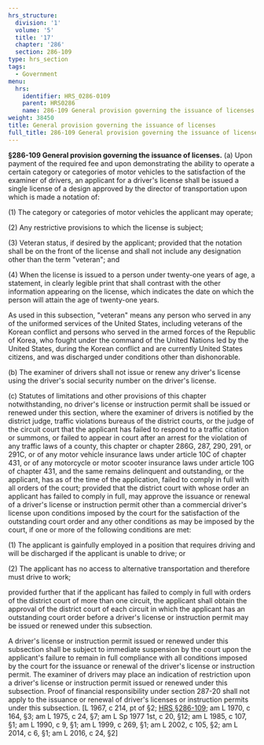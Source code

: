 ```yaml
---
hrs_structure:
  division: '1'
  volume: '5'
  title: '17'
  chapter: '286'
  section: 286-109
type: hrs_section
tags:
  - Government
menu:
  hrs:
    identifier: HRS_0286-0109
    parent: HRS0286
    name: 286-109 General provision governing the issuance of licenses
weight: 38450
title: General provision governing the issuance of licenses
full_title: 286-109 General provision governing the issuance of licenses
---
```

**§286-109 General provision governing the issuance of licenses.** (a) Upon payment of the required fee and upon demonstrating the ability to operate a certain category or categories of motor vehicles to the satisfaction of the examiner of drivers, an applicant for a driver's license shall be issued a single license of a design approved by the director of transportation upon which is made a notation of:

(1) The category or categories of motor vehicles the applicant may operate;

(2) Any restrictive provisions to which the license is subject;

(3) Veteran status, if desired by the applicant; provided that the notation shall be on the front of the license and shall not include any designation other than the term "veteran"; and

(4) When the license is issued to a person under twenty-one years of age, a statement, in clearly legible print that shall contrast with the other information appearing on the license, which indicates the date on which the person will attain the age of twenty-one years.

As used in this subsection, "veteran" means any person who served in any of the uniformed services of the United States, including veterans of the Korean conflict and persons who served in the armed forces of the Republic of Korea, who fought under the command of the United Nations led by the United States, during the Korean conflict and are currently United States citizens, and was discharged under conditions other than dishonorable.

(b) The examiner of drivers shall not issue or renew any driver's license using the driver's social security number on the driver's license.

(c) Statutes of limitations and other provisions of this chapter notwithstanding, no driver's license or instruction permit shall be issued or renewed under this section, where the examiner of drivers is notified by the district judge, traffic violations bureaus of the district courts, or the judge of the circuit court that the applicant has failed to respond to a traffic citation or summons, or failed to appear in court after an arrest for the violation of any traffic laws of a county, this chapter or chapter 286G, 287, 290, 291, or 291C, or of any motor vehicle insurance laws under article 10C of chapter 431, or of any motorcycle or motor scooter insurance laws under article 10G of chapter 431, and the same remains delinquent and outstanding, or the applicant, has as of the time of the application, failed to comply in full with all orders of the court; provided that the district court with whose order an applicant has failed to comply in full, may approve the issuance or renewal of a driver's license or instruction permit other than a commercial driver's license upon conditions imposed by the court for the satisfaction of the outstanding court order and any other conditions as may be imposed by the court, if one or more of the following conditions are met:

(1) The applicant is gainfully employed in a position that requires driving and will be discharged if the applicant is unable to drive; or

(2) The applicant has no access to alternative transportation and therefore must drive to work;

provided further that if the applicant has failed to comply in full with orders of the district court of more than one circuit, the applicant shall obtain the approval of the district court of each circuit in which the applicant has an outstanding court order before a driver's license or instruction permit may be issued or renewed under this subsection.

A driver's license or instruction permit issued or renewed under this subsection shall be subject to immediate suspension by the court upon the applicant's failure to remain in full compliance with all conditions imposed by the court for the issuance or renewal of the driver's license or instruction permit. The examiner of drivers may place an indication of restriction upon a driver's license or instruction permit issued or renewed under this subsection. Proof of financial responsibility under section 287-20 shall not apply to the issuance or renewal of driver's licenses or instruction permits under this subsection. [L 1967, c 214, pt of §2; [HRS §286-109](/title-17/chapter-286/section-286-109/); am L 1970, c 164, §3; am L 1975, c 24, §7; am L Sp 1977 1st, c 20, §12; am L 1985, c 107, §1; am L 1990, c 9, §1; am L 1999, c 269, §1; am L 2002, c 105, §2; am L 2014, c 6, §1; am L 2016, c 24, §2]